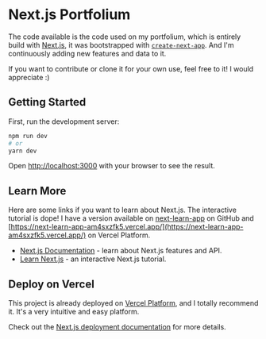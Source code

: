 # Next.js Portfolium

The code available is the code used on my portfolium, which is entirely build with [Next.js](https://nextjs.org/), it was bootstrapped with [`create-next-app`](https://github.com/vercel/next.js/tree/canary/packages/create-next-app). And I'm continuously adding new features and data to it.

If you want to contribute or clone it for your own use, feel free to it! I would appreciate :)

## Getting Started

First, run the development server:

```bash
npm run dev
# or
yarn dev
```

Open [http://localhost:3000](http://localhost:3000) with your browser to see the result.

## Learn More

Here are some links if you want to learn about Next.js. The interactive tutorial is dope! I have a version available on [next-learn-app](https://github.com/luk3skyw4lker/next-learn-app) on GitHub and [https://next-learn-app-am4sxzfk5.vercel.app/](https://next-learn-app-am4sxzfk5.vercel.app/) on Vercel Platform.

- [Next.js Documentation](https://nextjs.org/docs) - learn about Next.js features and API.
- [Learn Next.js](https://nextjs.org/learn) - an interactive Next.js tutorial.

## Deploy on Vercel

This project is already deployed on [Vercel Platform](https://vercel.com/import?utm_medium=default-template&filter=next.js&utm_source=create-next-app&utm_campaign=create-next-app-readme), and I totally recommend it. It's a very intuitive and easy platform.

Check out the [Next.js deployment documentation](https://nextjs.org/docs/deployment) for more details.
